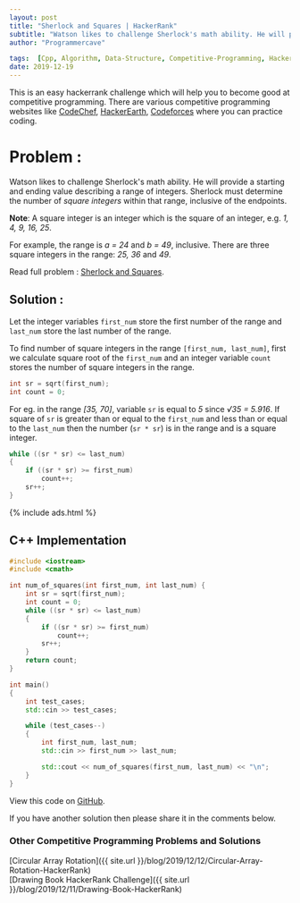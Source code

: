 ```yaml
---
layout: post
title: "Sherlock and Squares | HackerRank"
subtitle: "Watson likes to challenge Sherlock's math ability. He will provide a starting and ending value describing a range of integers. Sherlock must determine the number of *square integers* within that range, inclusive of the endpoints."
author: "Programmercave"

tags:  [Cpp, Algorithm, Data-Structure, Competitive-Programming, Hackerrank]
date: 2019-12-19
---
```


This is an easy hackerrank challenge which will help you to become good at competitive programming. There are various competitive programming websites like [CodeChef](https://www.codechef.com/), [HackerEarth](https://www.hackerearth.com/challenges/), [Codeforces](https://codeforces.com/) where you can practice coding.

<h1>Problem : </h1>

Watson likes to challenge Sherlock's math ability. He will provide a starting and ending value describing a range of integers. Sherlock must determine the number of *square integers* within that range, inclusive of the endpoints.


**Note**: A square integer is an integer which is the square of an integer, e.g. *1, 4, 9, 16, 25*.
 
For example, the range is *a = 24* and *b = 49*, inclusive. There are three square integers in the range: *25, 36* and *49*.

Read full problem : [Sherlock and Squares](https://www.hackerrank.com/challenges/sherlock-and-squares/problem).

<h2>Solution : </h2>

Let the integer variables `first_num` store the first number of the range and `last_num` store the last number of the range.

To find number of square integers in the range `[first_num, last_num]`, first we calculate square root of the `first_num` and an integer variable `count` stores the number of square integers in the range.

```cpp
int sr = sqrt(first_num);
int count = 0;
```

For eg. in the range *[35, 70]*, variable `sr` is equal to *5* since *√35 = 5.916*. If square of `sr` is greater than or equal to the `first_num` and less than or equal to the `last_num` then the number (`sr * sr`) is in the range and is a square integer.

```cpp
while ((sr * sr) <= last_num)
{
    if ((sr * sr) >= first_num)
        count++;
    sr++;
}
```
{% include ads.html %}<br/>

<h2>C++ Implementation</h2>

```cpp
#include <iostream>
#include <cmath>

int num_of_squares(int first_num, int last_num) {
    int sr = sqrt(first_num);
    int count = 0;
    while ((sr * sr) <= last_num)
    {
        if ((sr * sr) >= first_num)
            count++;
        sr++;
    }
    return count;
}

int main()
{
    int test_cases;
    std::cin >> test_cases;

    while (test_cases--)
    {
        int first_num, last_num;
        std::cin >> first_num >> last_num;

        std::cout << num_of_squares(first_num, last_num) << "\n";
    }
}
```

View this code on [GitHub](https://github.com/{{site.github_username}}/Competitive-Programming/blob/master/Hackerrank/Sherlock_and_Squares.cpp).

If you have another solution then please share it in the comments below.

<h3>Other Competitive Programming Problems and Solutions</h3>
[Circular Array Rotation]({{ site.url }}/blog/2019/12/12/Circular-Array-Rotation-HackerRank)<br/>
[Drawing Book HackerRank Challenge]({{ site.url }}/blog/2019/12/11/Drawing-Book-HackerRank)<br/>


